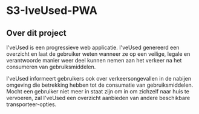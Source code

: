 # S3-IveUsed-PWA

## Over dit project
I'veUsed is een progressieve web applicatie. I'veUsed genereerd een overzicht en laat de gebruiker weten wanneer ze op een veilige, legale en verantwoorde manier weer deel kunnen nemen aan het verkeer na het consumeren van gebruiksmiddelen.

I'veUsed informeert gebruikers ook over verkeersongevallen in de nabijen omgeving die betrekking hebben tot de consumatie van gebruiksmiddelen. Mocht een gebruiker niet meer in staat zijn om in om zichzelf naar huis te vervoeren, zal I'veUsed een overzicht aanbieden van andere beschikbare transporteer-opties.
